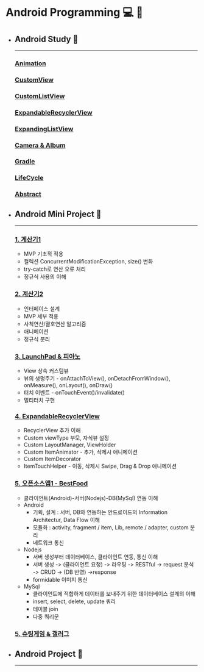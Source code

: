 # Android Programming :computer: :memo:

- ## __Android Study__ :open_file_folder:
  - ---

  ### [Animation](https://github.com/qskeksq/Animation)

  ### [CustomView](https://github.com/qskeksq/CustomView)

  ### [CustomListView](https://github.com/qskeksq/AdapterView)

  ### [ExpandableRecyclerView](https://github.com/qskeksq/RecyclerView)

  ### [ExpandingListView](https://github.com/qskeksq/ExpandingList)

  ### [Camera & Album]()

  ### [Gradle](https://github.com/qskeksq/Gradle)

  ### [LifeCycle]()

  ### [Abstract]()


- ## __Android Mini Project__ :open_file_folder:
  - ---
  ### [1. 계산기1](https://github.com/qskeksq/Calculator1)
    - MVP 기초적 적용
    - 컬렉션 ConcurrentModificationException, size() 변화
    - try-catch로 연산 오류 처리
    - 정규식 사용의 이해

  ### [2. 계산기2](https://github.com/qskeksq/Calculator)
    - 인터페이스 설계  
    - MVP 세부 적용
    - 사칙연산/괄호연산 알고리즘
    - 애니메이션
    - 정규식 분리

  ### [3. LaunchPad & 피아노](https://github.com/qskeksq/CustomView)
    - View 상속 커스텀뷰
    - 뷰의 생명주기 - onAttachToView(), onDetachFromWindow(), onMeasure(), onLayout(), onDraw()
    - 터치 이벤트 - onTouchEvent()/invalidate()
    - 멀티터치 구현

  ### [4. ExpandableRecyclerView](https://github.com/qskeksq/RecyclerView)
    - RecyclerView 추가 이해
    - Custom viewType 부모, 자식뷰 설정
    - Custom LayoutManager, ViewHolder
    - Custom ItemAnimator - 추가, 삭제시 애니메이션
    - Custom ItemDecorator
    - ItemTouchHelper - 이동, 삭제시 Swipe, Drag & Drop 애니메이션

  ### [5. 오픈소스앱1 - BestFood](https://github.com/qskeksq/BestFood)
    - 클라이언트(Android)-서버(Nodejs)-DB(MySql) 연동 이해
    - Android
      - 기획, 설계 : 서버, DB와 연동하는 안드로이드의 Information Architectur, Data Flow 이해
      - 모듈화 : activity, fragment / item, Lib, remote / adapter, custom 분리
      - 네트워크 통신
    - Nodejs
      - 서버 생성부터 데이터베이스, 클라이언트 연동, 통신 이해
      - 서버 생성 -> (클라이언트 요청) -> 라우팅 -> RESTful -> request 분석 -> CRUD -> (DB 반영) ->response
      - formidable 이미지 통신
    - MySql
      - 클라이언트에 적합하게 데이터를 보내주기 위한 데이터베이스 설계의 이해
      - insert, select, delete, update 쿼리
      - 테이블 join
      - 다중 쿼리문

  ### [5. 슈팅게임 & 갤러그]()
      

- ## __Android Project__ :open_file_folder:
  - ---
